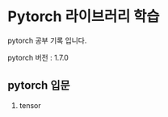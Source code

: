 Pytorch 라이브러리 학습
=====================

pytorch 공부 기록 입니다. 

pytorch 버전 : 1.7.0 


pytorch 입문
------------------

01. tensor
